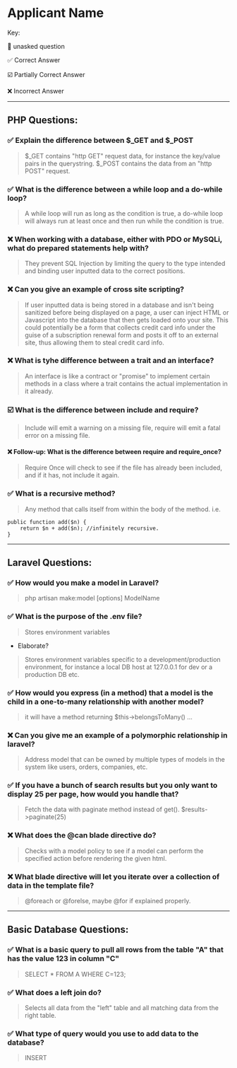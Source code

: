 # Applicant Name
Key:

:black_square_button: unasked question

:white_check_mark: Correct Answer

:ballot_box_with_check: Partially Correct Answer

:x: Incorrect Answer

---

## PHP Questions:

### :white_check_mark: Explain the difference between $_GET and $_POST
> $_GET contains "http GET" request data, for instance the key/value pairs in the querystring. $_POST contains the data from an "http POST" request. 

### :white_check_mark: What is the difference between a while loop and a do-while loop?
> A while loop will run as long as the condition is true, a do-while loop will always run at least once and then run while the condition is true.

### :x: When working with a database, either with PDO or MySQLi, what do prepared statements help with?
> They prevent SQL Injection by limiting the query to the type intended and binding user inputted data to the correct positions.

### :x: Can you give an example of cross site scripting?
> If user inputted data is being stored in a database and isn't being sanitized before being displayed on a page, a user can inject HTML or Javascript into the database that then gets loaded onto your site. This could potentially be a form that collects credit card info under the guise of a subscription renewal form and posts it off to an external site, thus allowing them to steal credit card info.

### :x: What is tyhe difference between a trait and an interface?
> An interface is like a contract or "promise" to implement certain methods in a class where a trait contains the actual implementation in it already.

### :ballot_box_with_check: What is the difference between include and require?
> Include will emit a warning on a missing file, require will emit a fatal error on a missing file.
#### :x: Follow-up: What is the difference between require and require_once?
> Require Once will check to see if the file has already been included, and if it has, not include it again.

### :white_check_mark: What is a recursive method?
> Any method that calls itself from within the body of the method. i.e.

    public function add($n) {
        return $n + add($n); //infinitely recursive.
    }

---

## Laravel Questions:

### :white_check_mark: How would you make a model in Laravel?
> php artisan make:model [options] ModelName

### :white_check_mark: What is the purpose of the .env file?
> Stores environment variables
- Elaborate?
> Stores environment variables specific to a development/production environment, for instance a local DB host at 127.0.0.1 for dev or a production DB etc.

### :white_check_mark: How would you express (in a method) that a model is the child in a one-to-many relationship with another model?
> it will have a method returning $this->belongsToMany() ...

### :x: Can you give me an example of a polymorphic relationship in laravel?
> Address model that can be owned by multiple types of models in the system like users, orders, companies, etc.

### :white_check_mark: If you have a bunch of search results but you only want to display 25 per page, how would you handle that?
> Fetch the data with paginate method instead of get(). $results->paginate(25)

### :x: What does the @can blade directive do?
> Checks with a model policy to see if a model can perform the specified action before rendering the given html.

### :x: What blade directive will let you iterate over a collection of data in the template file?
> @foreach or @forelse, maybe @for if explained properly.

---

## Basic Database Questions:

### :white_check_mark: What is a basic query to pull all rows from the table "A" that has the value 123 in column "C"
> SELECT * FROM A WHERE C=123;

### :white_check_mark: What does a left join do?
> Selects all data from the "left" table and all matching data from the right table.

### :white_check_mark: What type of query would you use to add data to the database?
> INSERT